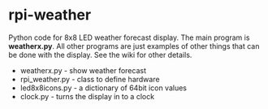 rpi-weather
===========

Python code for 8x8 LED weather forecast display. The main program is **weatherx.py**. All other programs are just
examples of other things that can be done with the display. See the wiki for other details.

* weatherx.py - show weather forecast
* rpi_weather.py - class to define hardware
* led8x8icons.py - a dictionary of 64bit icon values
* clock.py - turns the display in to a clock

